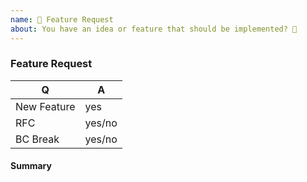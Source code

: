 ```yaml
---
name: 🎉 Feature Request
about: You have an idea or feature that should be implemented? 🎩
---
```


### Feature Request

<!-- Fill in the relevant information below to help triage your issue. -->

|    Q        |   A
|------------ | ------
| New Feature | yes
| RFC         | yes/no
| BC Break    | yes/no

#### Summary

<!--
Provide a summary of the feature you would like to see implemented.

Ideally, create an RFC on our forums (https://discourse.laminas.dev/c/contributors)
to get feedback and flesh out the design, and link to it here.
-->
